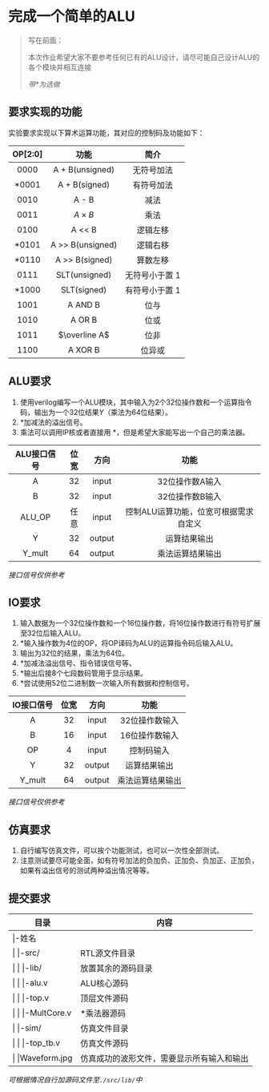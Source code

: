 # 完成一个简单的ALU

> 写在前面：
>
> 本次作业希望大家不要参考任何已有的ALU设计，请尽可能自己设计ALU的各个模块并相互连接
>
> *带\*为选做*



## 要求实现的功能

实验要求实现以下算术运算功能，其对应的控制码及功能如下：

| OP[2:0] |     功能            |     简介      |
| :-----: | :-----------:      | :-----------:  |
|   0000   | A + B(unsigned)   | 无符号加法|
|	*0001  | A + B(signed)     | 有符号加法|
|   0010   | A - B             | 减法|
|   0011   | $A \times B$      | 乘法 |
|   0100   | A << B            | 逻辑左移 |
|   *0101   | A >> B(unsigned) | 逻辑右移 |
|   *0110   | A >> B(signed)   | 算数左移|
|   0111   | SLT(unsigned)     | 无符号小于置 1 |
|   *1000   | SLT(signed)      | 有符号小于置 1 |
|   1001   | A AND B           | 位与 |
|   1010   | A OR B            | 位或 |
|   1011   | $\overline A$     | 位非 |
|   1100   | A XOR B           | 位异或 |



## ALU要求

1. 使用verilog编写一个ALU模块，其中输入为2个32位操作数和一个运算指令码，输出为一个32位结果*Y*（乘法为64位结果）。
2. \*加减法的溢出信号。
3. 乘法可以调用IP核或者直接用 \*，但是希望大家能写出一个自己的乘法器。

| ALU接口信号 | 位宽 |  方向  |                 功能                  |
| :---------: | :--: | :----: | :-----------------------------------: |
|      A      |  32  | input  |            32位操作数A输入            |
|      B      |  32  | input  |            32位操作数B输入            |
|   ALU_OP    | 任意 | input  | 控制ALU运算功能，位宽可根据需求自定义 |
|      Y      |  32  | output |             运算结果输出              |
|   Y_mult    |  64  | output |           乘法运算结果输出            |

*接口信号仅供参考*



## IO要求

1. 输入数据为一个32位操作数和一个16位操作数，将16位操作数进行有符号扩展至32位后输入ALU。
2. \*输入操作数为4位的OP，将OP译码为ALU的运算指令码后输入ALU。
3. 输出为32位的结果，乘法为64位。
4. \*加减法溢出信号、指令错误信号等。
5. \*输出后接8个七段数码管用于显示结果。
6. \*尝试使用52位二进制数一次输入所有数据和控制信号。

| IO接口信号 | 位宽 |  方向  |       功能       |
| :--------: | :--: | :----: | :--------------: |
|     A      |  32  | input  |  32位操作数输入  |
|     B      |  16  | input  |  16位操作数输入  |
|     OP     |  4   | input  |    控制码输入    |
|     Y      |  32  | output |   运算结果输出   |
|   Y_mult   |  64  | output | 乘法运算结果输出 |

*接口信号仅供参考*



## 仿真要求

1. 自行编写仿真文件，可以挨个功能测试，也可以一次性全部测试。
2. 注意测试要尽可能全面，如有符号加法的负加负、正加负、负加正、正加负，如果有溢出信号的测试两种溢出情况等等。



## 提交要求

| 目录    | 内容          |
| ------- | ------------- |
| \|-姓名|  |
| \|	\|-src/ | RTL源文件目录 |
| \|	\|	\|-lib/ | 放置其余的源码目录 |
| \|	\|	\|-alu.v | ALU核心源码 |
| \|	\|	\|-top.v | 顶层文件源码 |
| \|	\|	\|-MultCore.v | *乘法器源码 |
| \|	\|-sim/ | 仿真文件目录 |
| \|	\|	\|-top_tb.v | 仿真文件源码 |
| \|	\|Waveform.jpg | 仿真成功的波形文件，需要显示所有输入和输出 |

*可根据情况自行加源码文件至`./src/lib/`中*
